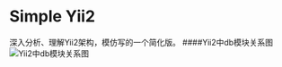 # Simple Yii2
深入分析、理解Yii2架构，模仿写的一个简化版。
####Yii2中db模块关系图
![Yii2中db模块关系图](http://oexgk58kj.bkt.gdipper.com/Analyze_yii2_database_layout.png)